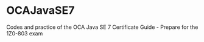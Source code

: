OCAJavaSE7
==========

Codes and practice of the OCA Java SE 7 Certificate Guide - Prepare for the 1Z0-803 exam
